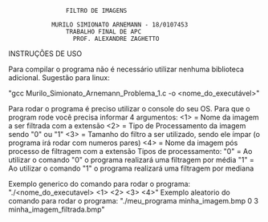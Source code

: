 					FILTRO DE IMAGENS

				MURILO SIMIONATO ARNEMANN - 18/0107453
					TRABALHO FINAL DE APC
				      PROF. ALEXANDRE ZAGHETTO

INSTRUÇÕES DE USO

Para compilar o programa não é necessário utilizar nenhuma biblioteca adicional. Sugestão para linux:

"gcc Murilo_Simionato_Arnemann_Problema_1.c -o <nome_do_executável>"

Para rodar o programa é preciso utilizar o console do seu OS.
Para que o program rode você precisa informar 4 argumentos:
<1> = Nome da imagem a ser filtrada com a extensão
<2> = Tipo de Processamento da imagem sendo "0" ou "1"
<3> = Tamanho do filtro a ser utilizado, sendo ele ímpar (o programa irá rodar com numeros pares)
<4> = Nome da imagem pós processo de filtragem com a extensão
Tipos de processamento:
"0" = Ao utilizar o comando "0" o programa realizará uma filtragem por média
"1" = Ao utilizar o comando "1" o programa realizará uma filtragem por mediana

Exemplo generico do comando para rodar o programa:
"./<nome_do_executavel> <1> <2> <3> <4>"
Exemplo aleatorio do comando para rodar o programa:
"./meu_programa minha_imagem.bmp 0 3 minha_imagem_filtrada.bmp"

